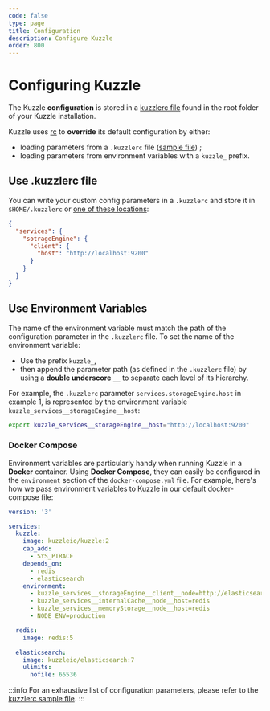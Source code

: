 ```yaml
---
code: false
type: page
title: Configuration
description: Configure Kuzzle
order: 800
---
```


# Configuring Kuzzle

The Kuzzle **configuration** is stored in a [kuzzlerc file](https://github.com/kuzzleio/kuzzle/blob/master/.kuzzlerc.sample) found in the root folder of your Kuzzle installation.

Kuzzle uses [rc](https://github.com/dominictarr/rc) to **override** its default configuration by either:

- loading parameters from a `.kuzzlerc` file ([sample file](https://github.com/kuzzleio/kuzzle/blob/master/.kuzzlerc.sample)) ;
- loading parameters from environment variables with a `kuzzle_` prefix.

## Use .kuzzlerc file

You can write your custom config parameters in a `.kuzzlerc` and store it in `$HOME/.kuzzlerc` or [one of these locations](https://github.com/dominictarr/rc/blob/master/README.md#standards):

```json
{
  "services": {
    "sotrageEngine": {
      "client": {
        "host": "http://localhost:9200"
      }
    }
  }
}
```

## Use Environment Variables

The name of the environment variable must match the path of the configuration parameter in the `.kuzzlerc` file. To set the name of the environment variable:

- Use the prefix `kuzzle_`,
- then append the parameter path (as defined in the `.kuzzlerc` file) by using a **double underscore** `__` to separate each level of its hierarchy.

For example, the `.kuzzlerc` parameter `services.storageEngine.host` in example 1, is represented by the environment variable `kuzzle_services__storageEngine__host`:

```bash
export kuzzle_services__storageEngine__host="http://localhost:9200"
```

### Docker Compose

Environment variables are particularly handy when running Kuzzle in a **Docker** container. Using **Docker Compose**, they can easily be configured in the `environment` section of the `docker-compose.yml` file. For example, here's how we pass environment variables to Kuzzle in our default docker-compose file:

```yaml
version: '3'

services:
  kuzzle:
    image: kuzzleio/kuzzle:2
    cap_add:
      - SYS_PTRACE
    depends_on:
      - redis
      - elasticsearch
    environment:
      - kuzzle_services__storageEngine__client__node=http://elasticsearch:9200
      - kuzzle_services__internalCache__node__host=redis
      - kuzzle_services__memoryStorage__node__host=redis
      - NODE_ENV=production

  redis:
    image: redis:5

  elasticsearch:
    image: kuzzleio/elasticsearch:7
    ulimits:
      nofile: 65536
```

:::info
For an exhaustive list of configuration parameters, please refer to the [kuzzlerc sample file](https://github.com/kuzzleio/kuzzle/blob/master/.kuzzlerc.sample).
:::
